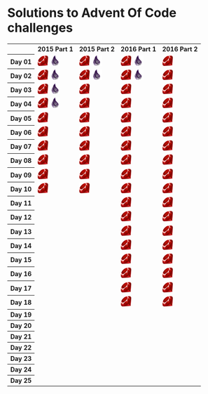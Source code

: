 
# Solutions to Advent Of Code challenges

<table>
    <tr>
      <th></th>
      <th>2015 Part 1</th>
      <th>2015 Part 2</th>
      <th>2016 Part 1</th>
      <th>2016 Part 2</th>
    </tr>
    <tr>
      <th>Day 01</th>
      <td><img src="docs/rb.png"/> <img src="docs/ex.png"/></td>
      <td><img src="docs/rb.png"/> <img src="docs/ex.png"/></td>
      <td><img src="docs/rb.png"/> <img src="docs/ex.png"/></td>
      <td><img src="docs/rb.png"/></td>
    </tr>
    <tr>
      <th>Day 02</th>
      <td><img src="docs/rb.png"/> <img src="docs/ex.png"/></td>
      <td><img src="docs/rb.png"/> <img src="docs/ex.png"/></td>
      <td><img src="docs/rb.png"/> <img src="docs/ex.png"/></td>
      <td><img src="docs/rb.png"/></td>
    </tr>
    <tr>
      <th>Day 03</th>
      <td><img src="docs/rb.png"/> <img src="docs/ex.png"/></td>
      <td><img src="docs/rb.png"/></td>
      <td><img src="docs/rb.png"/></td>
      <td><img src="docs/rb.png"/></td>
    </tr>
    <tr>
      <th>Day 04</th>
      <td><img src="docs/rb.png"/> <img src="docs/ex.png"/></td>
      <td><img src="docs/rb.png"/></td>
      <td><img src="docs/rb.png"/></td>
      <td><img src="docs/rb.png"/></td>
    </tr>
    <tr>
      <th>Day 05</th>
      <td><img src="docs/rb.png"/></td>
      <td><img src="docs/rb.png"/></td>
      <td><img src="docs/rb.png"/></td>
      <td><img src="docs/rb.png"/></td>
    </tr>
    <tr>
      <th>Day 06</th>
      <td><img src="docs/rb.png"/></td>
      <td><img src="docs/rb.png"/></td>
      <td><img src="docs/rb.png"/></td>
      <td><img src="docs/rb.png"/></td>
    </tr>
    <tr>
      <th>Day 07</th>
      <td><img src="docs/rb.png"/></td>
      <td><img src="docs/rb.png"/></td>
      <td><img src="docs/rb.png"/></td>
      <td><img src="docs/rb.png"/></td>
    </tr>
    <tr>
      <th>Day 08</th>
      <td><img src="docs/rb.png"/></td>
      <td><img src="docs/rb.png"/></td>
      <td><img src="docs/rb.png"/></td>
      <td><img src="docs/rb.png"/></td>
    </tr>
    <tr>
      <th>Day 09</th>
      <td><img src="docs/rb.png"/></td>
      <td><img src="docs/rb.png"/></td>
      <td><img src="docs/rb.png"/></td>
      <td><img src="docs/rb.png"/></td>
    </tr>
    <tr>
      <th>Day 10</th>
      <td><img src="docs/rb.png"/></td>
      <td><img src="docs/rb.png"/></td>
      <td><img src="docs/rb.png"/></td>
      <td><img src="docs/rb.png"/></td>
    </tr>
    <tr>
      <th>Day 11</th>
      <td></td>
      <td></td>
      <td><img src="docs/rb.png"/></td>
      <td><img src="docs/rb.png"/></td>
    </tr>
    <tr>
      <th>Day 12</th>
      <td></td>
      <td></td>
      <td><img src="docs/rb.png"/></td>
      <td><img src="docs/rb.png"/></td>
    </tr>
    <tr>
      <th>Day 13</th>
      <td></td>
      <td></td>
      <td><img src="docs/rb.png"/></td>
      <td><img src="docs/rb.png"/></td>
    </tr>
    <tr>
      <th>Day 14</th>
      <td></td>
      <td></td>
      <td><img src="docs/rb.png"/></td>
      <td><img src="docs/rb.png"/></td>
    </tr>
    <tr>
      <th>Day 15</th>
      <td></td>
      <td></td>
      <td><img src="docs/rb.png"/></td>
      <td><img src="docs/rb.png"/></td>
    </tr>
    <tr>
      <th>Day 16</th>
      <td></td>
      <td></td>
      <td><img src="docs/rb.png"/></td>
      <td><img src="docs/rb.png"/></td>
    </tr>
    <tr>
      <th>Day 17</th>
      <td></td>
      <td></td>
      <td><img src="docs/rb.png"/></td>
      <td><img src="docs/rb.png"/></td>
    </tr>
    <tr>
      <th>Day 18</th>
      <td></td>
      <td></td>
      <td><img src="docs/rb.png"/></td>
      <td><img src="docs/rb.png"/></td>
    </tr>
    <tr>
      <th>Day 19</th>
      <td></td>
      <td></td>
      <td></td>
      <td></td>
    </tr>
    <tr>
      <th>Day 20</th>
      <td></td>
      <td></td>
      <td></td>
      <td></td>
    </tr>
    <tr>
      <th>Day 21</th>
      <td></td>
      <td></td>
      <td></td>
      <td></td>
    </tr>
    <tr>
      <th>Day 22</th>
      <td></td>
      <td></td>
      <td></td>
      <td></td>
    </tr>
    <tr>
      <th>Day 23</th>
      <td></td>
      <td></td>
      <td></td>
      <td></td>
    </tr>
    <tr>
      <th>Day 24</th>
      <td></td>
      <td></td>
      <td></td>
      <td></td>
    </tr>
    <tr>
      <th>Day 25</th>
      <td></td>
      <td></td>
      <td></td>
      <td></td>
    </tr>
</table>
